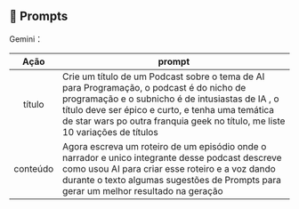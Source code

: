 ## 🧠 Prompts

Gemini：

|   Ação   | prompt                                                                                                                                                                                                                                                                            |
| :------: | --------------------------------------------------------------------------------------------------------------------------------------------------------------------------------------------------------------------------------------------------------------------------------- |
|  título  | Crie um título de um Podcast sobre o tema de AI para Programação, o podcast é do nicho de programação e o subnicho é de intusiastas de IA , o título deve ser épico e curto, e tenha uma temática de star wars po outra franquia geek no título, me liste 10 variações de títulos |
| conteúdo | Agora escreva um roteiro de um episódio onde o narrador e unico integrante desse podcast descreve como usou AI para criar esse roteiro e a voz dando durante o texto algumas sugestões de Prompts para gerar um melhor resultado na geração                                       |

